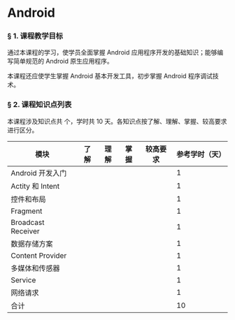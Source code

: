 # Android

### &sect; 1. 课程教学目标

通过本课程的学习，使学员全面掌握 Android 应用程序开发的基础知识；能够编写简单规范的 Android 原生应用程序。

本课程还应使学生掌握 Android 基本开发工具，初步掌握 Android 程序调试技术。

### &sect; 2. 课程知识点列表

本课程涉及知识点共  个，学时共 10 天。各知识点按了解、理解、掌握、较高要求进行区分。

|模块|了解|理解|掌握|较高要求|参考学时（天）|
|-|-|-|-|-|-|
|Android 开发入门|||||1|
|Actity 和 Intent|||||1|
|控件和布局|||||1|
|Fragment|||||1|
|Broadcast Receiver|||||1|
|数据存储方案|||||1|
|Content Provider|||||1|
|多媒体和传感器|||||1|
|Service|||||1|
|网络请求|||||1|
|合计|||||10|



